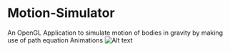 # Motion-Simulator
An OpenGL Application to simulate motion of bodies in gravity by making use of path equation Animations
![Alt text](relative/path/to/output.jpg?raw=true "Title")
